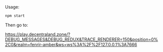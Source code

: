 Usage:

```bash
npm start
```

Then go to:

https://play.decentraland.zone/?DEBUG_MESSAGES&DEBUG_REDUX&TRACE_RENDERER=150&position=0%2C0&realm=fenrir-amber&ws=ws%3A%2F%2F127.0.0.1%3A7666
